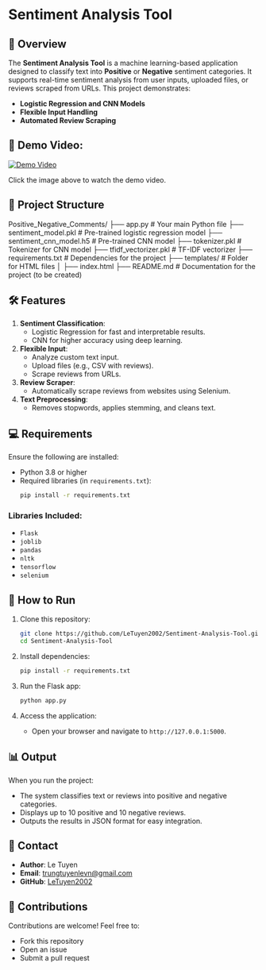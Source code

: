# Sentiment Analysis Tool

## 📜 Overview
The **Sentiment Analysis Tool** is a machine learning-based application designed to classify text into **Positive** or **Negative** sentiment categories. It supports real-time sentiment analysis from user inputs, uploaded files, or reviews scraped from URLs. This project demonstrates:
- **Logistic Regression and CNN Models**
- **Flexible Input Handling**
- **Automated Review Scraping**

## 🎥 Demo Video:

[![Demo Video](https://img.youtube.com/vi/6eAM4oHmN5o/0.jpg)](https://www.youtube.com/watch?v=6eAM4oHmN5o)

Click the image above to watch the demo video.


## 📂 Project Structure
Positive_Negative_Comments/
├── app.py                    # Your main Python file
├── sentiment_model.pkl       # Pre-trained logistic regression model
├── sentiment_cnn_model.h5    # Pre-trained CNN model
├── tokenizer.pkl             # Tokenizer for CNN model
├── tfidf_vectorizer.pkl      # TF-IDF vectorizer
├── requirements.txt          # Dependencies for the project
├── templates/                # Folder for HTML files
│   ├── index.html
├── README.md                 # Documentation for the project (to be created)

## 🛠️ Features
1. **Sentiment Classification**:
   - Logistic Regression for fast and interpretable results.
   - CNN for higher accuracy using deep learning.
2. **Flexible Input**:
   - Analyze custom text input.
   - Upload files (e.g., CSV with reviews).
   - Scrape reviews from URLs.
3. **Review Scraper**:
   - Automatically scrape reviews from websites using Selenium.
4. **Text Preprocessing**:
   - Removes stopwords, applies stemming, and cleans text.

## 💻 Requirements
Ensure the following are installed:
- Python 3.8 or higher
- Required libraries (in `requirements.txt`):
    ```bash
    pip install -r requirements.txt
    ```

### Libraries Included:
- `Flask`
- `joblib`
- `pandas`
- `nltk`
- `tensorflow`
- `selenium`

## 🚀 How to Run
1. Clone this repository:
    ```bash
    git clone https://github.com/LeTuyen2002/Sentiment-Analysis-Tool.git
    cd Sentiment-Analysis-Tool
    ```

2. Install dependencies:
    ```bash
    pip install -r requirements.txt
    ```

3. Run the Flask app:
    ```bash
    python app.py
    ```

4. Access the application:
   - Open your browser and navigate to `http://127.0.0.1:5000`.

## 📊 Output
When you run the project:
- The system classifies text or reviews into positive and negative categories.
- Displays up to 10 positive and 10 negative reviews.
- Outputs the results in JSON format for easy integration.

## 📧 Contact
- **Author**: Le Tuyen
- **Email**: [trungtuyenlevn@gmail.com](mailto:trungtuyenlevn@gmail.com)
- **GitHub**: [LeTuyen2002](https://github.com/LeTuyen2002)

## 🤝 Contributions
Contributions are welcome! Feel free to:
- Fork this repository
- Open an issue
- Submit a pull request
